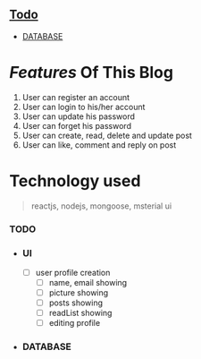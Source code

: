 ## [ Todo ](#todo)
* [DATABASE](#database)
# *Features* Of This Blog 

1. User can register an account
2. User can login to his/her account
3. User can update his password 
4. User can forget his password
5. User can create, read, delete and update post 
6. User can like, comment and reply on post
# Technology used
>reactjs, nodejs, mongoose, msterial ui







### TODO
* ### UI 
  * [ ] user profile creation
    * [ ] name, email  showing 
    * [ ] picture showing 
    * [ ] posts showing
    * [ ] readList showing 
    * [ ] editing  profile 
* ### DATABASE
